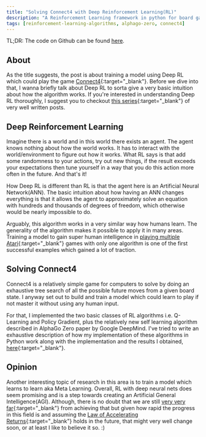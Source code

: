 ```yaml
---
title: "Solving Connect4 with Deep Reinforcement Learning(RL)"
description: "A Reinforcement Learning framework in python for board games like Connect4"
tags: [reinforcement-learning-algorithms, alphago-zero, connect4]
---
```


TL;DR: The code on Github can be found [here](https://github.com/kirarpit/connect4).

## About
As the title suggests, the post is about training a model using Deep RL which could play the game [Connect4](https://en.wikipedia.org/wiki/Connect_Four){:target="_blank"}. Before we dive into that, I wanna briefly talk about Deep RL to sorta give a very basic intuition about how the algorithm works. If you're interested in understanding Deep RL thoroughly, I suggest you to checkout [this series](https://jaromiru.com/2016/09/27/lets-make-a-dqn-theory/){:target="_blank"} of very well written posts.

## Deep Reinforcement Learning
Imagine there is a world and in this world there exists an agent. The agent knows nothing about how the world works. It has to interact with the world/environment to figure out how it works. What RL says is that add some randomness to your actions, try out new things, if the result exceeds your expectations then tune yourself in a way that you do this action more often in the future. And that's it!

How Deep RL is different than RL is that the agent here is an Artificial Neural Network(ANN). The basic intuition about how having an ANN changes everything is that it allows the agent to approximately solve an equation with hundreds and thousands of degrees of freedom, which otherwise would be nearly impossible to do.

Arguably, this algorithm works in a very similar way how humans learn. The generality of the algorithm makes it possible to apply it in many areas. Training a model to gain super human intelligence in [playing multiple Atari](https://www.cs.toronto.edu/~vmnih/docs/dqn.pdf){:target="_blank"} games with only one algorithm is one of the first successful examples which gained a lot of traction.

## Solving Connect4
Connect4 is a relatively simple game for computers to solve by doing an exhaustive tree search of all the possible future moves from a given board state. I anyway set out to build and train a model which could learn to play if not master it without using any human input.

For that, I implemented the two basic classes of RL algorithms i.e. Q-Learning and Policy Gradient, plus the relatively new self learning algorithm described in AlphaGo Zero paper by Google DeepMind. I've tried to write an exhaustive description of how my implementation of these algorithms in Python work along with the implementation and the results I obtained, [here](https://github.com/kirarpit/connect4){:target="_blank"}.

## Opinion
Another interesting topic of research in this area is to train a model which learns to learn aka Meta Learning. Overall, 
RL with deep neural nets does seem promising and is a step towards creating an Artificial General Intelligence(AGI). Although, there is no doubt that we are still [very very far](http://karpathy.github.io/2012/10/22/state-of-computer-vision/){:target="_blank"} from achieving that but given how rapid the progress in this field is and assuming the [Law of Accelerating Returns](http://www.kurzweilai.net/the-law-of-accelerating-returns){:target="_blank"} holds in the future, that might very well change soon, or at least I like to believe it so. :)
